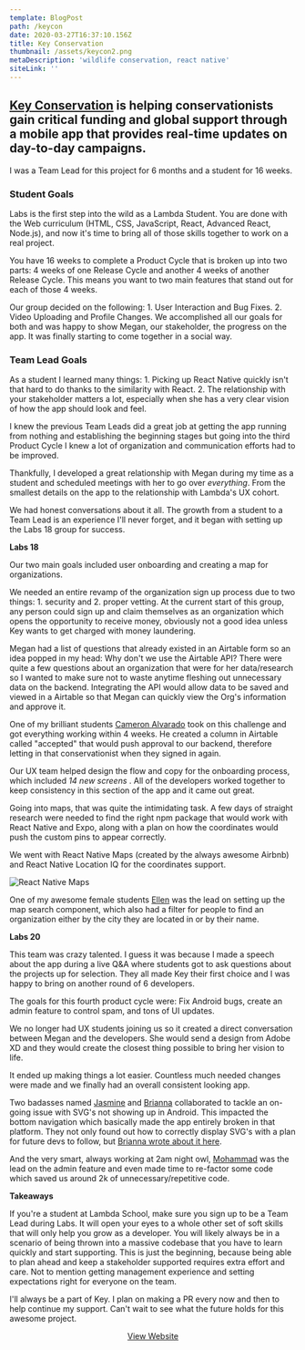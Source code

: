 ```yaml
---
template: BlogPost
path: /keycon
date: 2020-03-27T16:37:10.156Z
title: Key Conservation
thumbnail: /assets/keycon2.png
metaDescription: 'wildlife conservation, react native'
siteLink: ''
---
```

## [Key Conservation](https://keyconservation.org/) is helping conservationists gain critical funding and global support through a mobile app that provides real-time updates on day-to-day campaigns.

I was a Team Lead for this project for 6 months and a student for 16 weeks.

### Student Goals

Labs is the first step into the wild as a Lambda Student. You are done with the Web curriculum (HTML, CSS, JavaScript, React, Advanced React, Node.js), and now it's time to bring all of those skills together to work on a real project.

You have 16 weeks to complete a Product Cycle that is broken up into two parts: 4 weeks of one Release Cycle and another 4 weeks of another Release Cycle. This means you want to two main features that stand out for each of those 4 weeks. 

Our group decided on the following: 1. User Interaction and Bug Fixes. 2. Video Uploading and Profile Changes. We accomplished all our goals for both and was happy to show Megan, our stakeholder, the progress on the app. It was finally starting to come together in a social way. 

### Team Lead Goals

As a student I learned many things: 1. Picking up React Native quickly isn't that hard to do thanks to the similarity with React. 2. The relationship with your stakeholder matters a lot, especially when she has a very clear vision of how the app should look and feel.

I knew the previous Team Leads did a great job at getting the app running from nothing and establishing the beginning stages but going into the third Product Cycle I knew a lot of organization and communication efforts had to be improved. 

Thankfully, I developed a great relationship with Megan during my time as a student and scheduled meetings with her to go over *everything*. From the smallest details on the app to the relationship with Lambda's UX cohort. 

We had honest conversations about it all. The growth from a student to a Team Lead is an experience I'll never forget, and it began with setting up the Labs 18 group for success. 

**Labs 18**

Our two main goals included user onboarding and creating a map for organizations. 

We needed an entire revamp of the organization sign up process due to two things: 1. security and 2. proper vetting. At the current start of this group, any person could sign up and claim themselves as an organization which opens the opportunity to receive money, obviously not a good idea unless Key wants to get charged with money laundering.

Megan had a list of questions that already existed in an Airtable form so an idea popped in my head: Why don't we use the Airtable API? There were quite a few questions about an organization that were for her data/research so I wanted to make sure not to waste anytime fleshing out unnecessary data on the backend. Integrating the API would allow data to be saved and viewed in a Airtable so that Megan can quickly view the Org's information and approve it. 

One of my brilliant students [Cameron Alvarado](https://github.com/CameronAlvarado) took on this challenge and got everything working within 4 weeks. He created a column in Airtable called "accepted" that would push approval to our backend, therefore letting in that conservationist when they signed in again.

Our UX team helped design the flow and copy for the onboarding process, which included *14 new screens* . All of the developers worked together to keep consistency in this section of the app and it came out great.

Going into maps, that was quite the intimidating task. A few days of straight research were needed to find the right npm package that would work with React Native and Expo, along with a plan on how the coordinates would push the custom pins to appear correctly. 

We went with React Native Maps (created by the always awesome Airbnb) and React Native Location IQ for the coordinates support.

![React Native Maps](/assets/IMG_9870.PNG)

One of my awesome female students [Ellen](https://github.com/wengyilun) was the lead on setting up the map search component, which also had a filter for people to find an organization either by the city they are located in or by their name. 

**Labs 20**

This team was crazy talented. I guess it was because I made a speech about the app during a live Q&A where students got to ask questions about the projects up for selection. They all made Key their first choice and I was happy to bring on another round of 6 developers. 

The goals for this fourth product cycle were: Fix Android bugs, create an admin feature to control spam, and tons of UI updates. 

We no longer had UX students joining us so it created a direct conversation between Megan and the developers. She would send a design from Adobe XD and they would create the closest thing possible to bring her vision to life.

It ended up making things a lot easier. Countless much needed changes were made and we finally had an overall consistent looking app. 

Two badasses named [Jasmine](https://github.com/jasminekh96) and [Brianna](https://github.com/briworkman) collaborated to tackle an on-going issue with SVG's not showing up in Android. This impacted the bottom navigation which basically made the app entirely broken in that platform. They not only found out how to correctly display SVG's with a plan for future devs to follow, but [Brianna wrote about it here](https://medium.com/@briworkman9/how-to-use-svgs-in-react-native-with-expo-ec34f085f5e0). 

And the very smart, always working at 2am night owl, [Mohammad](https://github.com/mtourj) was the lead on the admin feature and even made time to re-factor some code which saved us around 2k of unnecessary/repetitive code. 

**Takeaways** 

If you're a student at Lambda School, make sure you sign up to be a Team Lead during Labs. It will open your eyes to a whole other set of soft skills that will only help you grow as a developer. You will likely always be in a scenario of being thrown into a massive codebase that you have to learn quickly and start supporting. This is just the beginning, because being able to plan ahead and keep a stakeholder supported requires extra effort and care. Not to mention getting management experience and setting expectations right for everyone on the team. 

I'll always be a part of Key. I plan on making a PR every now and then to help continue my support. Can't wait to see what the future holds for this awesome project. 

<div align="center">
<a href="https://keyconservation.org" class="post-button">View Website</a></div>
